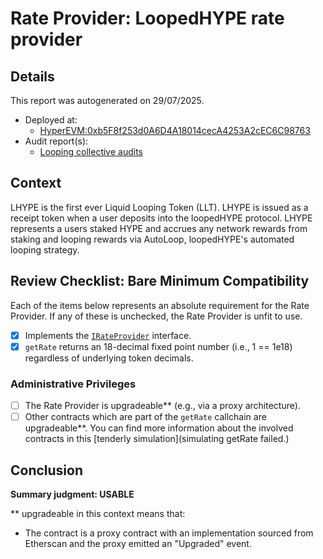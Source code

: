 
# Rate Provider: LoopedHYPE rate provider

## Details
This report was autogenerated on 29/07/2025.

- Deployed at:
    - [HyperEVM:0xb5F8f253d0A6D4A18014cecA4253A2cEC6C98763](https://hyperevmscan.io/address/0xb5F8f253d0A6D4A18014cecA4253A2cEC6C98763)
- Audit report(s):
    - [Looping collective audits](https://docs.loopingcollective.org/liquid-looping-products/wrapped-hlp/security-and-risk-managemet)

## Context
LHYPE is the first ever Liquid Looping Token (LLT). LHYPE is issued as a receipt token when a user deposits into the loopedHYPE protocol. LHYPE represents a users staked HYPE and accrues any network rewards from staking and looping rewards via AutoLoop, loopedHYPE's automated looping strategy.

## Review Checklist: Bare Minimum Compatibility
Each of the items below represents an absolute requirement for the Rate Provider. If any of these is unchecked, the Rate Provider is unfit to use.

- [x] Implements the [`IRateProvider`](https://github.com/balancer/balancer-v2-monorepo/blob/bc3b3fee6e13e01d2efe610ed8118fdb74dfc1f2/pkg/interfaces/contracts/pool-utils/IRateProvider.sol) interface.
- [x] `getRate` returns an 18-decimal fixed point number (i.e., 1 == 1e18) regardless of underlying token decimals.

### Administrative Privileges
- [ ] The Rate Provider is upgradeable** (e.g., via a proxy architecture).
- [ ] Other contracts which are part of the `getRate` callchain are upgradeable**. You can find more information
   about the involved contracts in this [tenderly simulation](simulating getRate failed.)

## Conclusion
**Summary judgment: USABLE**

** upgradeable in this context means that:
- The contract is a proxy contract with an implementation sourced from Etherscan and the proxy emitted an "Upgraded" event.
    
